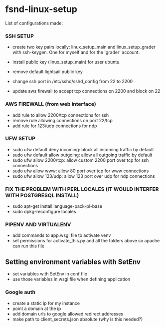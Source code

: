 # fsnd-linux-setup

List of configurations made:

### SSH SETUP

- create two key pairs locally: linux_setup_main and linux_setup_grader with ssh-keygen. One for myself and for the 'grader' account.
- install public key (linux_setup_main) for user ubuntu.
- remove default lightsail public key
 
- change ssh port in /etc/sshd/sshd_config from 22 to 2200
- update aws firewall to accept tcp connections on 2200 and block on 22

### AWS FIREWALL (from web interface)

 - add rule to allow 2200/tcp connections for ssh
 - remove rule allowing connections on port 22/tcp
 - add rule for 123/udp connections for ndp
 
 
### UFW SETUP
- sudo ufw default deny incoming: block all incoming traffic by default
- sudo ufw default allow outgoing: allow all outgoing traffic by default
- sudo ufw allow 2200/tcp: allow custom 2200 port over tcp for ssh connections
- sudo ufw allow www: allow 80 port over tcp for www connections
- sudo ufw allow 123/udp: allow 123 port over udp for ndp connections

### FIX THE PROBLEM WITH PERL LOCALES (IT WOULD INTERFER WITH POSTGRESQL INSTALL)

- sudo apt-get install language-pack-pl-base
- sudo dpkg-reconfigure locales

### PIPENV AND VIRTUALENV

- add commands to app.wsgi file to activate venv
- set permissions for activate_this.py and all the folders above so apache can run this file

## Setting environment variables with SetEnv

- set variables with SetEnv in conf file
- use those variables in wsgi file when defining application

### Google auth

- create a static ip for my instance
- point a domain at the ip
- add domain urls to google allowed redirect addresses
- make path to client_secrets.json absolute (why is this needed?)
